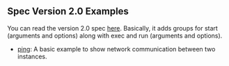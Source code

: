 ## Spec Version 2.0 Examples

You can read the version 2.0 spec [here](https://singularityhub.github.io/singularity-compose/#/spec/spec-2.0).
Basically, it adds groups for start (arguments and options) along with exec and run (arguments and options). 

 - [ping](ping): A basic example to show network communication between two instances.
